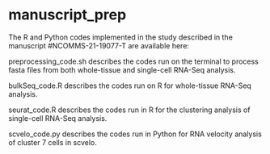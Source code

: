 # manuscript_prep
The R and Python codes implemented in the study described in the manuscript #NCOMMS-21-19077-T are available here:

preprocessing_code.sh
describes the codes run on the terminal to process fasta files from both whole-tissue and single-cell RNA-Seq analysis.

bulkSeq_code.R
describes the codes run on R for whole-tissue RNA-Seq analysis.

seurat_code.R
describes the codes run in R for the clustering analysis of single-cell RNA-Seq analysis.

scvelo_code.py
describes the codes run in Python for RNA velocity analysis of cluster 7 cells in scvelo.

